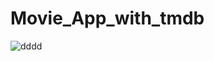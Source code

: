 # Movie_App_with_tmdb

![dddd](https://github.com/ahmedgomaa97/movies_app_with_tmdb_api/blob/main/preview/app%20gif%20preview.gif)



